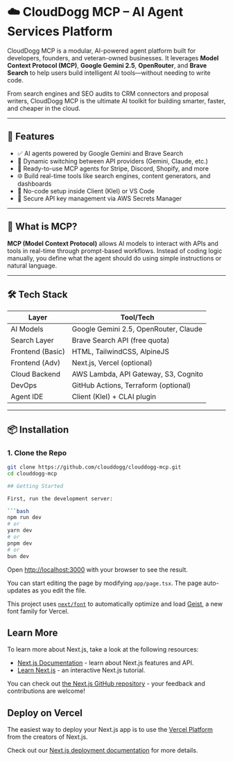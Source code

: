 # ☁️ CloudDogg MCP – AI Agent Services Platform

CloudDogg MCP is a modular, AI-powered agent platform built for developers, founders, and veteran-owned businesses. It leverages **Model Context Protocol (MCP)**, **Google Gemini 2.5**, **OpenRouter**, and **Brave Search** to help users build intelligent AI tools—without needing to write code.

From search engines and SEO audits to CRM connectors and proposal writers, CloudDogg MCP is the ultimate AI toolkit for building smarter, faster, and cheaper in the cloud.

---

## 🚀 Features

- ✅ AI agents powered by Google Gemini and Brave Search
- 🔄 Dynamic switching between API providers (Gemini, Claude, etc.)
- 🔌 Ready-to-use MCP agents for Stripe, Discord, Shopify, and more
- 🌐 Build real-time tools like search engines, content generators, and dashboards
- 🧱 No-code setup inside Client (KleI) or VS Code
- 🔐 Secure API key management via AWS Secrets Manager

---

## 🧠 What is MCP?

**MCP (Model Context Protocol)** allows AI models to interact with APIs and tools in real-time through prompt-based workflows. Instead of coding logic manually, you define what the agent should do using simple instructions or natural language.

---

## 🛠️ Tech Stack

| Layer            | Tool/Tech                      |
|------------------|--------------------------------|
| AI Models        | Google Gemini 2.5, OpenRouter, Claude |
| Search Layer     | Brave Search API (free quota)  |
| Frontend (Basic) | HTML, TailwindCSS, AlpineJS    |
| Frontend (Adv)   | Next.js, Vercel (optional)     |
| Cloud Backend    | AWS Lambda, API Gateway, S3, Cognito |
| DevOps           | GitHub Actions, Terraform (optional) |
| Agent IDE        | Client (KleI) + CLAI plugin     |

---

## 📦 Installation

### 1. Clone the Repo

```bash
git clone https://github.com/clouddogg/clouddogg-mcp.git
cd clouddogg-mcp

## Getting Started

First, run the development server:

```bash
npm run dev
# or
yarn dev
# or
pnpm dev
# or
bun dev
```

Open [http://localhost:3000](http://localhost:3000) with your browser to see the result.

You can start editing the page by modifying `app/page.tsx`. The page auto-updates as you edit the file.

This project uses [`next/font`](https://nextjs.org/docs/app/building-your-application/optimizing/fonts) to automatically optimize and load [Geist](https://vercel.com/font), a new font family for Vercel.

## Learn More

To learn more about Next.js, take a look at the following resources:

- [Next.js Documentation](https://nextjs.org/docs) - learn about Next.js features and API.
- [Learn Next.js](https://nextjs.org/learn) - an interactive Next.js tutorial.

You can check out [the Next.js GitHub repository](https://github.com/vercel/next.js) - your feedback and contributions are welcome!

## Deploy on Vercel

The easiest way to deploy your Next.js app is to use the [Vercel Platform](https://vercel.com/new?utm_medium=default-template&filter=next.js&utm_source=create-next-app&utm_campaign=create-next-app-readme) from the creators of Next.js.

Check out our [Next.js deployment documentation](https://nextjs.org/docs/app/building-your-application/deploying) for more details.
